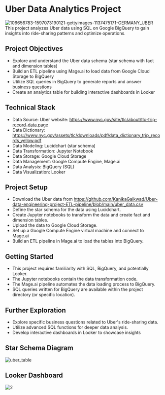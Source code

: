 # Uber Data Analytics Project

![106656783-1597073190121-gettyimages-1137475171-GERMANY_UBER](https://github.com/KanikaGaikwad/Uber-data-engineering-project-ETL-pipeline/assets/138404863/3f982a8b-ad3c-42bd-aff2-ffa6c9ac95c0)
This project analyzes Uber data using SQL on Google BigQuery to gain insights into ride-sharing patterns and optimize operations.

## Project Objectives

- Explore and understand the Uber data schema (star schema with fact and dimension tables)
- Build an ETL pipeline using Mage.ai to load data from Google Cloud Storage to BigQuery
- Utilize SQL queries in BigQuery to generate reports and answer business questions
- Create an analytics table for building interactive dashboards in Looker

## Technical Stack

- Data Source: Uber website: https://www.nyc.gov/site/tlc/about/tlc-trip-record-data.page
- Data Dictionary: https://www.nyc.gov/assets/tlc/downloads/pdf/data_dictionary_trip_records_yellow.pdf
- Data Modeling: Lucidchart (star schema)
- Data Transformation: Jupyter Notebook
- Data Storage: Google Cloud Storage
- Data Management: Google Compute Engine, Mage.ai
- Data Analysis: BigQuery (SQL)
- Data Visualization: Looker

## Project Setup

- Download the Uber data from https://github.com/KanikaGaikwad/Uber-data-engineering-project-ETL-pipeline/blob/main/uber_data.csv
- Define the star schema for the data using Lucidchart.
- Create Jupyter notebooks to transform the data and create fact and dimension tables.
- Upload the data to Google Cloud Storage.
- Set up a Google Compute Engine virtual machine and connect to Mage.ai
- Build an ETL pipeline in Mage.ai to load the tables into BigQuery.

## Getting Started

- This project requires familiarity with SQL, BigQuery, and potentially Looker.
- The Jupyter notebooks contain the data transformation code.
- The Mage.ai pipeline automates the data loading process to BigQuery.
- SQL queries written for BigQuery are available within the project directory (or specific location).

## Further Exploration

- Explore specific business questions related to Uber's ride-sharing data.
- Utilize advanced SQL functions for deeper data analysis.
- Develop interactive dashboards in Looker to showcase insights

## Star Schema Diagram

![uber_table](https://github.com/KanikaGaikwad/Uber-data-engineering-project-ETL-pipeline/assets/138404863/01dac191-e56c-4fb5-8572-ad34e1b57dc3)


## Looker Dashboard

![2](https://github.com/KanikaGaikwad/Uber-data-engineering-project-ETL-pipeline/assets/138404863/04e2c1b9-9e52-4093-abbd-77a59345bb9e)

